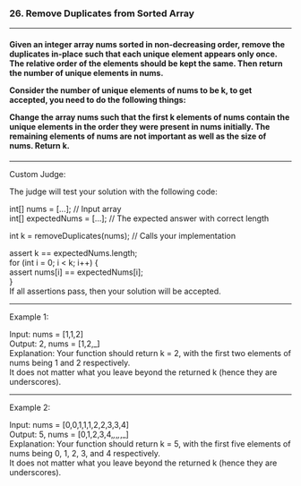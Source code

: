 <h3>26. Remove Duplicates from Sorted Array</h3>
<hr>
<h4>
Given an integer array nums sorted in non-decreasing order, remove the duplicates in-place such that each unique element appears only once. The relative order of the elements should be kept the same. Then return the number of unique elements in nums.

Consider the number of unique elements of nums to be k, to get accepted, you need to do the following things:

Change the array nums such that the first k elements of nums contain the unique elements in the order they were present in nums initially. The remaining elements of nums are not important as well as the size of nums.
Return k.</h4> 
<hr>

Custom Judge:<br>

The judge will test your solution with the following code:<br>

int[] nums = [...]; // Input array<br>
int[] expectedNums = [...]; // The expected answer with correct length<br>

int k = removeDuplicates(nums); // Calls your implementation<br>

assert k == expectedNums.length;<br>
for (int i = 0; i < k; i++) {<br>
    assert nums[i] == expectedNums[i];<br>
}<br>
If all assertions pass, then your solution will be accepted.<br>
<hr> 

Example 1:<br>

Input: nums = [1,1,2]<br>
Output: 2, nums = [1,2,_]<br>
Explanation: Your function should return k = 2, with the first two elements of nums being 1 and 2 respectively.<br>
It does not matter what you leave beyond the returned k (hence they are underscores).<br>
<hr>
Example 2:<br>

Input: nums = [0,0,1,1,1,2,2,3,3,4] <br>
Output: 5, nums = [0,1,2,3,4,_,_,_,_,_]<br>
Explanation: Your function should return k = 5, with the first five elements of nums being 0, 1, 2, 3, and 4 respectively.<br>
It does not matter what you leave beyond the returned k (hence they are underscores).<br>

